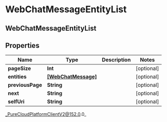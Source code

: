 # WebChatMessageEntityList

## WebChatMessageEntityList

## Properties

|Name | Type | Description | Notes|
|------------ | ------------- | ------------- | -------------|
| **pageSize** | **Int** |  | [optional] |
| **entities** | [**[WebChatMessage]**](WebChatMessage) |  | [optional] |
| **previousPage** | **String** |  | [optional] |
| **next** | **String** |  | [optional] |
| **selfUri** | **String** |  | [optional] |



_PureCloudPlatformClientV2@152.0.0_
